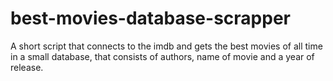 # best-movies-database-scrapper

A short script that connects to the imdb and gets the best movies of all time in a small database, that consists of authors, name of movie and a year of release.
